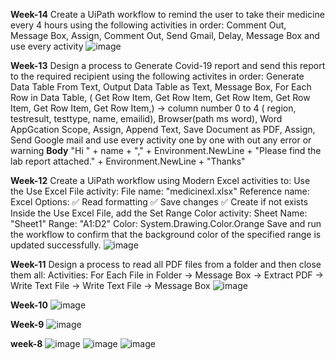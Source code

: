 **Week-14**
Create a UiPath workflow to remind the user to take their medicine every 4 hours using the following activities in order: 
Comment Out, Message Box, Assign, Comment Out, Send Gmail, Delay, Message Box and use every activity
![image](https://github.com/user-attachments/assets/2ec1ed7f-0b15-42dd-9a00-0a223305e042)

**Week-13**
Design a process to Generate Covid-19 report and send this report to the required recipient using the following activites in order:
Generate Data Table From Text, Output Data Table as Text, Message Box, For Each Row in Data Table, ( Get Row Item, Get Row Item, Get Row Item, Get Row Item, Get Row Item, Get Row Item,) -> column number 0 to 4 ( region, testresult, testtype, name, emailid),  Browser(path ms word), Word AppGcation Scope, Assign, Append Text, Save Document as PDF, Assign, Send Google mail and use every activity one by one with out any error or warning 
**Body** "Hi " + name + "," + Environment.NewLine + "Please find the lab report attached." + Environment.NewLine + "Thanks"

**Week-12**
Create a UiPath workflow using Modern Excel activities to:
Use the Use Excel File activity:
File name: "medicinexl.xlsx"
Reference name: Excel
Options:
✅ Read formatting
✅ Save changes
✅ Create if not exists
Inside the Use Excel File, add the Set Range Color activity:
Sheet Name: "Sheet1"
Range: "A1:D2"
Color: System.Drawing.Color.Orange
Save and run the workflow to confirm that the background color of the specified range is updated successfully.
![image](https://github.com/user-attachments/assets/1664e835-d64b-418b-88bc-b0227d52f4c0)

**Week-11**
Design a process to read all PDF files from a folder and then close them all:
Activities:
For Each File in Folder → Message Box → Extract PDF → Write Text File → Write Text File → Message Box 
![image](https://github.com/user-attachments/assets/ae2837f4-3a4a-4320-9379-b65594f2d0b3)

**Week-10**
![image](https://github.com/user-attachments/assets/8fc074d3-6b8a-437a-aa90-5d6726adb583)

**Week-9**
![image](https://github.com/user-attachments/assets/2398098f-2aa6-45ce-bc38-a0d5769d52e7)

****week-8****
![image](https://github.com/user-attachments/assets/a6230d56-cfc8-4fed-bea8-ad681d0d9241)
![image](https://github.com/user-attachments/assets/17afddaf-4e09-42de-ad75-903a96822145)
![image](https://github.com/user-attachments/assets/8ebdbd33-906e-4906-9e0e-55d98f2a2c31) 

